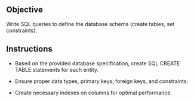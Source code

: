 ## Objective

Write SQL queries to define the database schema (create tables, set constraints).

## Instructions

- Based on the provided database specification, create SQL CREATE TABLE statements for each entity.

- Ensure proper data types, primary keys, foreign keys, and constraints.

- Create necessary indexes on columns for optimal performance.

